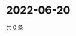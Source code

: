 # 2022-06-20

共 0 条

<!-- BEGIN WEIBO -->
<!-- 最后更新时间 Mon Jun 20 2022 13:14:57 GMT+0800 (China Standard Time) -->

<!-- END WEIBO -->
